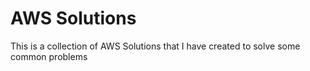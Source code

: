 # AWS Solutions 

This is a collection of AWS Solutions that I have created to solve some common problems

